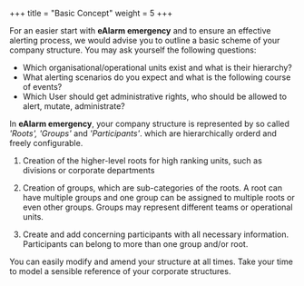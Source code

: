 +++
title = "Basic Concept"
weight = 5
+++

For an easier start with **eAlarm emergency** and to ensure an effective alerting process, we would advise you to outline a basic 
scheme of your company structure. 
You may ask yourself the following questions:

 - Which organisational/operational units exist and what is their hierarchy?
 - What alerting scenarios do you expect and what is the following course of events?
 - Which User should get administrative rights, who should be allowed to alert, mutate, administrate?
 
 
In **eAlarm emergency**, your company structure is represented by so called *'Roots', 'Groups'* and *'Participants'*.
which are hierarchically orderd and freely configurable.

1. Creation of the higher-level roots for high ranking units, such as divisions or corporate departments

2. Creation of groups, which are sub-categories of the roots. A root can have multiple groups and one group can be 
assigned to multiple roots or even other groups. Groups may represent different teams or operational units.

3. Create and add concerning participants with all necessary information. Participants can belong to more than one group and/or
root.

You can easily modify and amend your structure at all times. Take your time to model a sensible reference of your corporate
structures.

